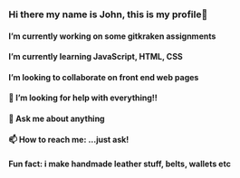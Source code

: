 ### Hi there my name is John, this is my profile👋

<body>

<h4>I’m currently working on some gitkraken assignments</h4>
<h4> I’m currently learning JavaScript, HTML, CSS</h4>
<h4>I’m looking to collaborate on front end web pages</h4>
<h4>🤔 I’m looking for help with everything!!</h4>
<h4>💬 Ask me about anything</h4>
<h4>📫 How to reach me: ...just ask!</h4>

<h4> Fun fact: i make handmade leather stuff, belts, wallets etc </h3>
  </body>
